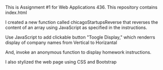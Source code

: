 This is Assignment #1 for Web Applications 436. This repository contains index.html

I created a new function called chicagoStartupsReverse that reverses the
content of an array using JavaScript as specified in the instructions. 

Use JavaScript to add clickable button "Toogle Display," which renderrs display of company names from Vertical to Horizantal 

And, invoke an anonymous function to display homework instructions. 

I also stylized the web page using CSS and Bootstrap

